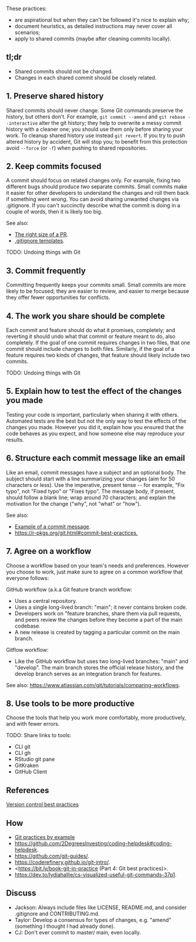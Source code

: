 These practices:

* are aspirational but when they can't be followed it's nice to explain why;
* document heuristics, as detailed instructions may never cover all scenarios;
* apply to shared commits (maybe after cleaning commits locally).

## tl;dr

* Shared commits should not be changed.
* Changes in each shared commit should be closely related.

## 1. Preserve shared history

Shared commits should never change. Some Git commands preserve the history, but
others don't. For example, `git commit --amend` and `git rebase --interactive`
alter the git history; they help to overwrite  a messy commit history with
a cleaner one; you should use them only before sharing your work. To cleanup
shared history use instead `git revert`.  If you try to push altered history by
accident, Git will stop you; to benefit from this protection  avoid `--force`
(or `-f`) when pushing to shared repositories.

## 2. Keep commits focused

A commit should focus on related changes only. For example, fixing two
different bugs should produce two separate commits. Small commits make it
easier for other developers to understand the changes and roll them back if
something went wrong. You can avoid sharing unwanted changes via .gitignore. If
you can't succinctly describe what the commit is doing in a couple of words,
then it is likely too big.

See also:

* [The right size of a PR](https://github.com/2DegreesInvesting/practices/discussions/3).
* [.gitignore templates](https://github.com/github/gitignore).

TODO: Undoing things with Git

## 3. Commit frequently

Committing frequently keeps your commits small. Small commits are more likely
to be focused; they are easier to review, and easier to merge because they
offer fewer opportunities for conflicts.

## 4. The work you share should be complete

Each commit and feature should do what it promises, completely; and reverting
it should undo what that commit or feature meant to do, also completely. If
the goal of one commit requires changes in two files, that one commit should
include changes to both files. Similarly, if the goal of a feature requires
two kinds of changes, that feature should likely include two commits.

 TODO: Undoing things with Git

## 5. Explain how to test the effect of the changes you made

Testing your code is important, particularly when sharing it with
others. Automated tests are the best but not the only way to test the effects
of the changes you made. However you did it, explain how you ensured that the
code behaves as you expect, and how someone else may reproduce your results.

## 6. Structure each commit message like an email

Like an email, commit messages have a subject and an optional body. The subject
should start with a line summarizing your changes (aim for 50 characters or
less). Use the imperative, present tense -- for example, "Fix typo",
not "Fixed typo" or "Fixes typo". The message body, if present,
should follow a blank line; wrap around 70 characters; and explain the
motivation for the change ("why", not "what" or "how").

See also:

* [Example of a commit message](https://github.com/2DegreesInvesting/resources/issues/74).
* <https://r-pkgs.org/git.html#commit-best-practices.>

## 7. Agree on a workflow

Choose a workflow based on your team's needs and preferences. However you
choose to work, just make sure to agree on a common workflow that everyone
follows:

GitHub workflow (a.k.a Git feature branch workflow:

* Uses a central repository. 
* Uses a single long-lived branch: "main"; it never contains broken code.
* Developers work on "feature branches, share them via pull requests, and
peers review the changes before they become a part of the main codebase.
* A new release is created by tagging a particular commit on the main branch.

Gitflow workflow:

* Like the GitHub workflow but uses two long-lived branches: "main"
and "develop". The main branch stores the official release history,
and the develop branch serves as an integration branch for features.

See also: <https://www.atlassian.com/git/tutorials/comparing-workflows>.

## 8. Use tools to be more productive

Choose the tools that help you work more comfortably, more productively,
and with fewer errors.

TODO: Share links to tools:

* CLI git 
* CLI gh 
* RStudio git pane 
* GitKraken 
* GitHub Client

## References

[Version control best practices](https://www.git-tower.com/blog/version-control-best-practices/)

## How

* [Git practices by example](TODO)
* <https://github.com/2DegreesInvesting/coding-helpdesk#coding-helpdesk>.
* <https://github.com/git-guides/>.
* <https://coderefinery.github.io/git-intro/>.
* <https://bit.ly/book-git-in-practice (Part 4: Git best practices)>.  
* <https://dev.to/lydiahallie/cs-visualized-useful-git-commands-37p1>.

## Discuss

* Jackson: Always include files like LICENSE, README.md, and consider
.gitignore and CONTRIBUTING.md.  
* Taylor: Develop a consensus for types of changes, e.g. "amend" (something
I thought I had already done).
* CJ: Don't ever commit to master/ main, even locally.

